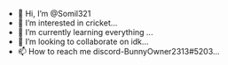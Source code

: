 - 👋 Hi, I’m @Somil321
- 👀 I’m interested in cricket...
- 🌱 I’m currently learning everything ...
- 💞️ I’m looking to collaborate on idk...
- 📫 How to reach me discord-BunnyOwner2313#5203...

<!---
Somil321/Somil321 is a ✨ special ✨ repository because its `README.md` (this file) appears on your GitHub profile.
You can click the Preview link to take a look at your changes.
--->
